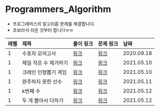 # Programmers_Algorithm

- 프로그래머스의 알고리즘 문제를 해결합니다.
- 초보라서 쉬운 것부터 합니다ㅠㅠ

|레벨|제목|풀이 링크|문제 링크|날짜|
|:------|:------|:------|:------|:-----|
|1|수포자 모의고사|[링크](https://github.com/threegenie/Programmers_Algorithm/blob/master/score.py)|[링크](https://programmers.co.kr/learn/courses/30/lessons/42840)|2020.09.18|
|1|제일 작은 수 제거하기|[링크](https://github.com/threegenie/Programmers_Algorithm/blob/master/%EC%A0%9C%EC%9D%BC_%EC%9E%91%EC%9D%80_%EC%88%98_%EC%A0%9C%EA%B1%B0%ED%95%98%EA%B8%B0.ipynb)|[링크](https://programmers.co.kr/learn/courses/30/lessons/12935?language=python3)|2021.05.10|
|1|크레인 인형뽑기 게임|[링크](https://github.com/threegenie/Programmers_Algorithm/blob/master/%ED%81%AC%EB%A0%88%EC%9D%B8_%EC%9D%B8%ED%98%95%EB%BD%91%EA%B8%B0_%EA%B2%8C%EC%9E%84.ipynb)|[링크](https://programmers.co.kr/learn/courses/30/lessons/64061?language=python3)|2021.05.10|
|1|완주하지 못한 선수|[링크](https://github.com/threegenie/Programmers_Algorithm/blob/master/%EC%99%84%EC%A3%BC%ED%95%98%EC%A7%80_%EB%AA%BB%ED%95%9C_%EC%84%A0%EC%88%98.ipynb)|[링크](https://programmers.co.kr/learn/courses/30/lessons/42576)|2021.05.11|
|1|k번째 수|[링크](https://github.com/threegenie/Programmers_Algorithm/blob/master/k%EB%B2%88%EC%A7%B8%20%EC%88%98.py)|[링크](https://programmers.co.kr/learn/courses/30/lessons/42748)|2021.05.12|
|1|두 개 뽑아서 더하기|[링크](https://github.com/threegenie/Programmers_Algorithm/blob/master/%EB%91%90%20%EA%B0%9C%20%EB%BD%91%EC%95%84%EC%84%9C%20%EB%8D%94%ED%95%98%EA%B8%B0.py)|[링크](https://programmers.co.kr/learn/courses/30/lessons/68644)|2021.05.12|


